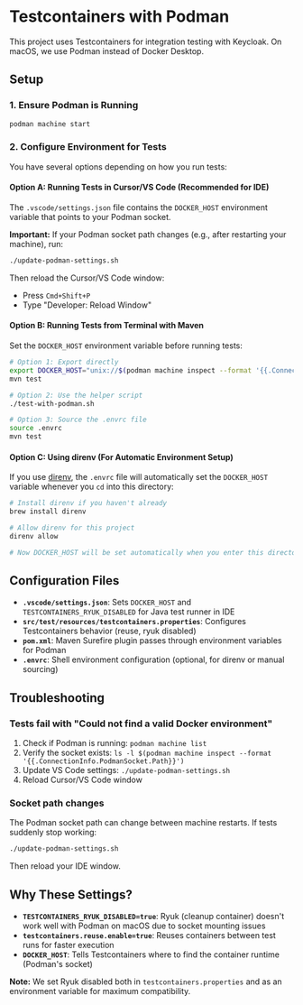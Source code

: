 # Testcontainers with Podman

This project uses Testcontainers for integration testing with Keycloak. On macOS, we use Podman instead of Docker Desktop.

## Setup

### 1. Ensure Podman is Running

```bash
podman machine start
```

### 2. Configure Environment for Tests

You have several options depending on how you run tests:

#### Option A: Running Tests in Cursor/VS Code (Recommended for IDE)

The `.vscode/settings.json` file contains the `DOCKER_HOST` environment variable that points to your Podman socket.

**Important:** If your Podman socket path changes (e.g., after restarting your machine), run:

```bash
./update-podman-settings.sh
```

Then reload the Cursor/VS Code window:
- Press `Cmd+Shift+P`
- Type "Developer: Reload Window"

#### Option B: Running Tests from Terminal with Maven

Set the `DOCKER_HOST` environment variable before running tests:

```bash
# Option 1: Export directly
export DOCKER_HOST="unix://$(podman machine inspect --format '{{.ConnectionInfo.PodmanSocket.Path}}')"
mvn test

# Option 2: Use the helper script
./test-with-podman.sh

# Option 3: Source the .envrc file
source .envrc
mvn test
```

#### Option C: Using direnv (For Automatic Environment Setup)

If you use [direnv](https://direnv.net/), the `.envrc` file will automatically set the `DOCKER_HOST` variable whenever you `cd` into this directory:

```bash
# Install direnv if you haven't already
brew install direnv

# Allow direnv for this project
direnv allow

# Now DOCKER_HOST will be set automatically when you enter this directory
```

## Configuration Files

- **`.vscode/settings.json`**: Sets `DOCKER_HOST` and `TESTCONTAINERS_RYUK_DISABLED` for Java test runner in IDE
- **`src/test/resources/testcontainers.properties`**: Configures Testcontainers behavior (reuse, ryuk disabled)
- **`pom.xml`**: Maven Surefire plugin passes through environment variables for Podman
- **`.envrc`**: Shell environment configuration (optional, for direnv or manual sourcing)

## Troubleshooting

### Tests fail with "Could not find a valid Docker environment"

1. Check if Podman is running: `podman machine list`
2. Verify the socket exists: `ls -l $(podman machine inspect --format '{{.ConnectionInfo.PodmanSocket.Path}}')`
3. Update VS Code settings: `./update-podman-settings.sh`
4. Reload Cursor/VS Code window

### Socket path changes

The Podman socket path can change between machine restarts. If tests suddenly stop working:

```bash
./update-podman-settings.sh
```

Then reload your IDE window.

## Why These Settings?

- **`TESTCONTAINERS_RYUK_DISABLED=true`**: Ryuk (cleanup container) doesn't work well with Podman on macOS due to socket mounting issues
- **`testcontainers.reuse.enable=true`**: Reuses containers between test runs for faster execution  
- **`DOCKER_HOST`**: Tells Testcontainers where to find the container runtime (Podman's socket)

**Note:** We set Ryuk disabled both in `testcontainers.properties` and as an environment variable for maximum compatibility.

